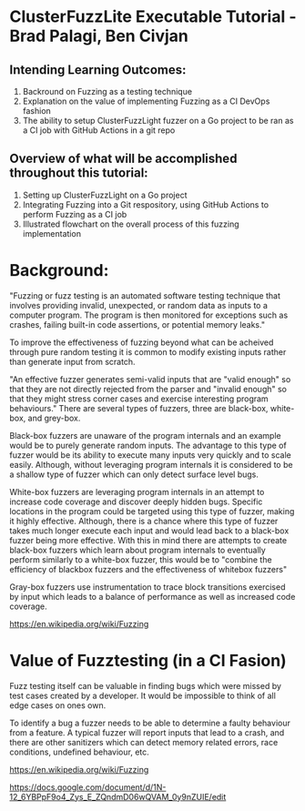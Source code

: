 # ClusterFuzzLite Executable Tutorial - Brad Palagi, Ben Civjan

## Intending Learning Outcomes:
1. Backround on Fuzzing as a testing technique
2. Explanation on the value of implementing Fuzzing as a CI DevOps fashion
3. The ability to setup ClusterFuzzLight fuzzer on a Go project to be ran as a CI job with GitHub Actions in a git repo

## Overview of what will be accomplished throughout this tutorial:

1. Setting up ClusterFuzzLight on a Go project
2. Integrating Fuzzing into a Git respository, using GitHub Actions to perform Fuzzing as a CI job 
3. Illustrated flowchart on the overall process of this fuzzing implementation

# Background:

"Fuzzing or fuzz testing is an automated software testing technique that involves providing invalid, unexpected, or random data as inputs to a computer program. The program is then monitored for exceptions such as crashes, failing built-in code assertions, or potential memory leaks." 

To improve the effectiveness of fuzzing beyond what can be acheived through pure random testing it is common to modify existing inputs rather than generate input from scratch.

"An effective fuzzer generates semi-valid inputs that are "valid enough" so that they are not directly rejected from the parser and "invalid enough" so that they might stress corner cases and exercise interesting program behaviours." 
There are several types of fuzzers, three are black-box, white-box, and grey-box.

Black-box fuzzers are unaware of the program internals and an example would be to purely generate random inputs. The advantage to this type of fuzzer would be its ability to execute many inputs very quickly and to scale easily. Although, without leveraging program internals it is considered to be a shallow type of fuzzer which can only detect surface level bugs.

White-box fuzzers are leveraging program internals in an attempt to increase code coverage and discover deeply hidden bugs. Specific locations in the program could be targeted using this type of fuzzer, making it highly effective. Although, there is a chance where this type of fuzzer takes much longer execute each input and would lead back to a black-box fuzzer being more effective. With this in mind there are attempts to create black-box fuzzers which learn about program internals to eventually perform similarly to a white-box fuzzer, this would be to "combine the efficiency of blackbox fuzzers and the effectiveness of whitebox fuzzers"

Gray-box fuzzers use instrumentation to trace block transitions exercised by input which leads to a balance of performance as well as increased code coverage.

https://en.wikipedia.org/wiki/Fuzzing



# Value of Fuzztesting (in a CI Fasion)

Fuzz testing itself can be valuable in finding bugs which were missed by test cases created by a developer. It would be impossible to think of all edge cases on ones own. 

To identify a bug a fuzzer needs to be able to determine a faulty behaviour from a feature. A typical fuzzer will report inputs that lead to a crash, and there are other sanitizers which can detect memory related errors, race conditions, undefined behaviour, etc.

https://en.wikipedia.org/wiki/Fuzzing



https://docs.google.com/document/d/1N-12_6YBPpF9o4_Zys_E_ZQndmD06wQVAM_0y9nZUIE/edit

